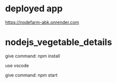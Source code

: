 # deployed app
https://nodefarm-abk.onrender.com

# nodejs_vegetable_details

give command: npm install

use vscode

give command: npm start
